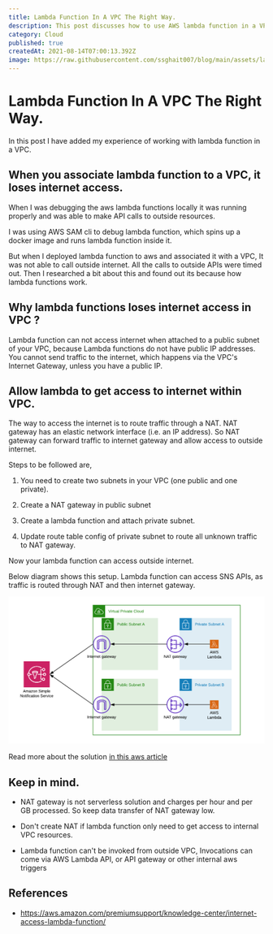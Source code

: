 ```yaml
---
title: Lambda Function In A VPC The Right Way.
description: This post discusses how to use AWS lambda function in a VPC.
category: Cloud
published: true
createdAt: 2021-08-14T07:00:13.392Z
image: https://raw.githubusercontent.com/ssghait007/blog/main/assets/lambda-vpc.png
---
```


# Lambda Function In A VPC The Right Way.

In this post I have added my experience of working with lambda function in a VPC.

## When you associate lambda function to a VPC, it loses internet access.

When I was debugging the aws lambda functions locally it was running properly and was able to make API calls to outside resources.

I was using AWS SAM cli to debug lambda function, which spins up a docker image and runs lambda function inside it.

But when I deployed lambda function to aws and associated it with a VPC, It was not able to call outside internet. All the calls to outside APIs were timed out. Then I researched a bit about this and found out its because how lambda functions work.

## Why lambda functions loses internet access in VPC ?

Lambda function can not access internet when attached to a public subnet of your VPC, because Lambda functions do not have public IP addresses. You cannot send traffic to the internet, which happens via the VPC's Internet Gateway, unless you have a public IP.

## Allow lambda to get access to internet within VPC.

The way to access the internet is to route traffic through a NAT.
NAT gateway has an elastic network interface (i.e. an IP address).
So NAT gateway can forward traffic to internet gateway and allow access to outside internet.

Steps to be followed are,

1. You need to create two subnets in your VPC (one public and one private).

2. Create a NAT gateway in public subnet

3. Create a lambda function and attach private subnet.

4. Update route table config of private subnet to route all unknown traffic to NAT gateway.

Now your lambda function can access outside internet.

Below diagram shows this setup. Lambda function can access SNS APIs, as traffic is routed through NAT and then internet gateway.

![Example diagram](https://raw.githubusercontent.com/ssghait007/blog/main/assets/lambda-in-VPC.png)

Read more about the solution [in this aws article](https://aws.amazon.com/premiumsupport/knowledge-center/internet-access-lambda-function/)

## Keep in mind.

- NAT gateway is not serverless solution and charges per hour and per GB processed. So keep data transfer of NAT gateway low.

- Don't create NAT if lambda function only need to get access to internal VPC resources.

- Lambda function can't be invoked from outside VPC, Invocations can come via AWS Lambda API, or API gateway or other internal aws triggers

## References

- https://aws.amazon.com/premiumsupport/knowledge-center/internet-access-lambda-function/
